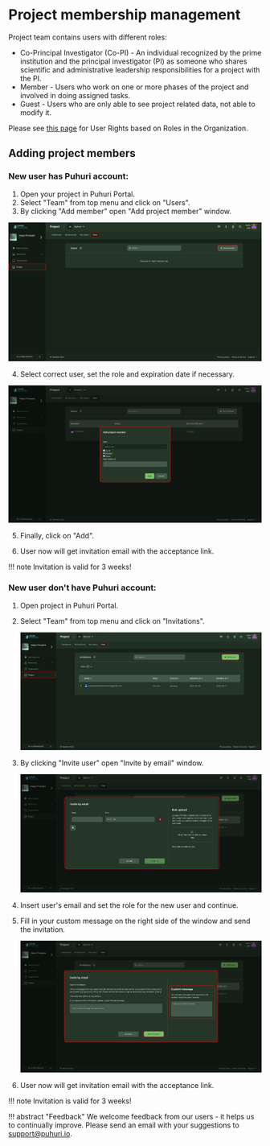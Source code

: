 # Project membership management


Project team contains users with different roles:

- Co-Principal Investigator (Co-PI) - An individual recognized by the prime institution and the principal investigator (PI) as someone who shares scientific and administrative leadership responsibilities for a project with the PI.
- Member - Users who work on one or more phases of the project and involved in doing assigned tasks.
- Guest - Users who are only able to see project related data, not able to modify it.

Please see [this page](https://puhuri.neic.no/user_guides/user_roles/) for User Rights based on Roles in the Organization.

## Adding project members

### New user has Puhuri account:
 
1. Open your project in Puhuri Portal.
2. Select "Team" from top menu and click on "Users".
3. By clicking "Add member" open "Add project member" window.


![Select organization](../../assets/add-member-1.jpg)

4. Select correct user, set the role and expiration date if necessary.

![Select organization](../../assets/add-member-2.jpg)

5. Finally, click on "Add".

6. User now will get invitation email with the acceptance link.

!!! note
    Invitation is valid for 3 weeks!

### New user don't have Puhuri account:

1. Open project in Puhuri Portal.
2. Select "Team" from top menu and click on "Invitations".


   ![Invite user](../../assets/invitation-1.jpg)
   
   
3. By clicking "Invite user" open "Invite by email" window.


   ![Invite user](../../assets/invitation-2.jpg)

4. Insert user's email and set the role for the new user and continue.

5. Fill in your custom message on the right side of the window and send the invitation.


   ![Invite user](../../assets/invitation-3.jpg)
   
6. User now will get invitation email with the acceptance link.

!!! note
    Invitation is valid for 3 weeks!
    
    
!!! abstract "Feedback"
    We welcome feedback from our users - it helps us to continually improve. Please send an email with your suggestions to [support@puhuri.io](mailto:support@puhuri.io).

